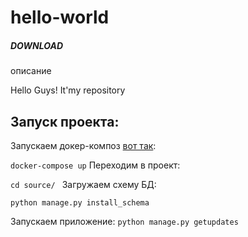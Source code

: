 # hello-world

##### DOWNLOAD
описание


Hello Guys! 
It'my repository



Запуск проекта:
---------------------------------------

Запускаем докер-композ [вот так](https://github.com/NineMan/hello-world/blob/master/README.md#hello-world):

`
docker-compose up
`
Переходим в проект:

`cd source/
`
Загружаем схему БД:

`python manage.py install_schema
`

Запускаем приложение:
`python manage.py getupdates
`
